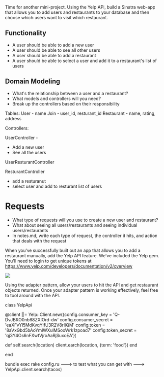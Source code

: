 Time for another mini-project. Using the Yelp API, build a Sinatra web-app that allows you to add users and restaurants to your database and then choose which users want to visit which restaurant.

## Functionality

- A user should be able to add a new user
- A user should be able to see all other users
- A user should be able to add a restaurant
- A user should be able to select a user and add it to a restaurant's list of users

## Domain Modeling
- What's the relationship between a user and a restaurant?
- What models and controllers will you need?
- Break up the controllers based on their responsibility

Tables:
 User - name
 Join - user_id, resturant_id
 Restaurant - name, rating, address

Controllers:

 UserController -
   - Add a new user
   - See all the users

 UserResturantController

 ResturantController
   - add a resturanut
   - select user and add to resturant list of users

# Requests
- What type of requests will you use to create a new user and restaurant?
- What about seeing all users/restaurants and seeing individual users/restaurants
- In notes.md, write each type of request, the controller it hits, and action that deals with the request

When you've successfully built out an app that allows you to add a restaurant manually, add the Yelp API feature. We've included the Yelp gem. You'll need to login to get unique tokens at https://www.yelp.com/developers/documentation/v2/overview

<img src="/gifs/BasicSinatraAppwithAdapterPattern.gif">

Using the adapter pattern, allow your users to hit the API and get restaurant objects returned. Once your adapter pattern is working effectively, feel free to tool around with the API.


class YelpApi

@client ||= Yelp::Client.new({config.consumer_key = 'Q-DvJBRO0nb68ZXIOrd-dw'
  config.consumer_secret = 'eaXFvYl5MdKvqYlfU3R2V8rIiQM'
  config.token = '8aVxGbd5bAoYmlWXulMSooWrk1zpoad7'
  config.token_secret = 'qj3Y4Os6nFXwtVjrxAaRjSuxoEA'})

def self.search(location)
  client.earch(location, {term: 'food'})
end

end


bundle exec rake config.ru ---> to test what you can get with ---> YelpApi.client.search(tacos)
